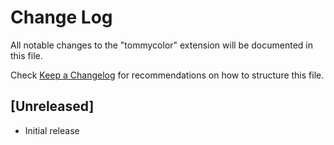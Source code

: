 # Change Log

All notable changes to the "tommycolor" extension will be documented in this file.

Check [Keep a Changelog](http://keepachangelog.com/) for recommendations on how to structure this file.

## [Unreleased]

- Initial release
